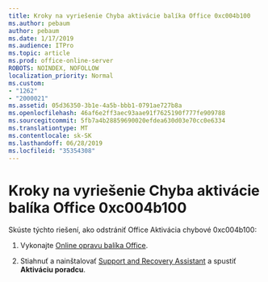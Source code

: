 ```yaml
---
title: Kroky na vyriešenie Chyba aktivácie balíka Office 0xc004b100
ms.author: pebaum
author: pebaum
ms.date: 1/17/2019
ms.audience: ITPro
ms.topic: article
ms.prod: office-online-server
ROBOTS: NOINDEX, NOFOLLOW
localization_priority: Normal
ms.custom:
- "1262"
- "2000021"
ms.assetid: 05d36350-3b1e-4a5b-bbb1-0791ae727b8a
ms.openlocfilehash: 46af6e2ff3aec93aae91f7625190f777fe909788
ms.sourcegitcommit: 5fb7a4b28859690020efdea630d03e70cc0e6334
ms.translationtype: MT
ms.contentlocale: sk-SK
ms.lasthandoff: 06/28/2019
ms.locfileid: "35354308"
---
```

# <a name="steps-to-resolve-office-activation-error-0xc004b100"></a>Kroky na vyriešenie Chyba aktivácie balíka Office 0xc004b100

Skúste týchto riešení, ako odstrániť Office Aktivácia chybové 0xc004b100:
  
1. Vykonajte [Online opravu balíka Office](https://support.office.com/article/7821d4b6-7c1d-4205-aa0e-a6b40c5bb88b).

2. Stiahnuť a nainštalovať [Support and Recovery Assistant](https://aka.ms/SARA-OfficeActivation-Alchemy) a spustiť **Aktiváciu poradcu**.
